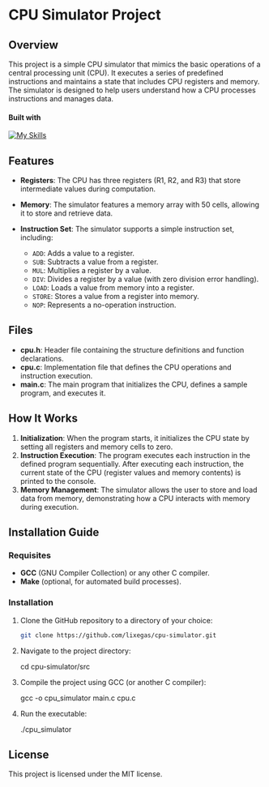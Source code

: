 # CPU Simulator Project

## Overview

This project is a simple CPU simulator that mimics the basic operations of a central processing unit (CPU). It executes a series of predefined instructions and maintains a state that includes CPU registers and memory. 
The simulator is designed to help users understand how a CPU processes instructions and manages data.

#### Built with
[![My Skills](https://skillicons.dev/icons?i=c)](https://skillicons.dev)

## Features

- **Registers**: The CPU has three registers (R1, R2, and R3) that store intermediate values during computation.
- **Memory**: The simulator features a memory array with 50 cells, allowing it to store and retrieve data.
- **Instruction Set**: The simulator supports a simple instruction set, including:
  
  - `ADD`: Adds a value to a register.
  - `SUB`: Subtracts a value from a register.
  - `MUL`: Multiplies a register by a value.
  - `DIV`: Divides a register by a value (with zero division error handling).
  - `LOAD`: Loads a value from memory into a register.
  - `STORE`: Stores a value from a register into memory.
  - `NOP`: Represents a no-operation instruction.

## Files

- **cpu.h**: Header file containing the structure definitions and function declarations.
- **cpu.c**: Implementation file that defines the CPU operations and instruction execution.
- **main.c**: The main program that initializes the CPU, defines a sample program, and executes it.

## How It Works

1. **Initialization**: When the program starts, it initializes the CPU state by setting all registers and memory cells to zero.
2. **Instruction Execution**: The program executes each instruction in the defined program sequentially. After executing each instruction, the current state of the CPU (register values and memory contents) is printed to the console.
3. **Memory Management**: The simulator allows the user to store and load data from memory, demonstrating how a CPU interacts with memory during execution.

## Installation Guide

### Requisites

- **GCC** (GNU Compiler Collection) or any other C compiler.
- **Make** (optional, for automated build processes).

### Installation

1. Clone the GitHub repository to a directory of your choice:

   ```bash
   git clone https://github.com/lixegas/cpu-simulator.git

2. Navigate to the project directory:
   
    cd cpu-simulator/src

3. Compile the project using GCC (or another C compiler):

    gcc -o cpu_simulator main.c cpu.c

4. Run the executable:

    ./cpu_simulator

## License

This project is licensed under the MIT license.

